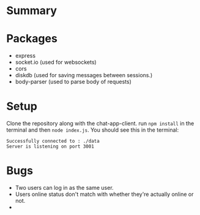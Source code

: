 
# Summary 

# Packages
- express
- socket.io (used for websockets)
- cors
- diskdb (used for saving messages between sessions.)
- body-parser (used to parse body of requests)



# Setup
Clone the repository along with the chat-app-client.
run `npm install` in the terminal and then `node index.js`. You should see this in the terminal:
```
Successfully connected to : ./data
Server is listening on port 3001
```


# Bugs

- Two users can log in as the same user.
- Users online status don't match with whether they're actually online or not.
- 
